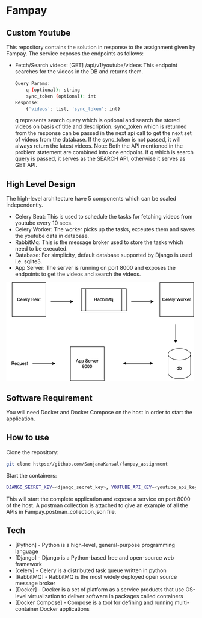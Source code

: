 # Fampay
## Custom Youtube

This repository contains the solution in response to the assignment given by Fampay. The service exposes the endpoints as follows:

- Fetch/Search videos: [GET] /api/v1/youtube/videos
 This endpoint searches for the videos in the DB and returns them. 
    ```sh
    Query Params: 
        q (optional): string
        sync_token (optional): int
    Response:
        {'videos': list, 'sync_token': int}
    ```
    q represents search query which is optional and search the stored videos on basis of title and description.
    sync_token which is returned from the response can be passed in the next api call to get the next set of videos from the database. If the sync_token is not passed, it will always return the latest videos.
    Note: Both the API mentioned in the problem statement are combined into one endpoint. If q which is search query is passed, it serves as the SEARCH API, otherwise it serves as GET API.

    
## High Level Design
The high-level architecture have 5 components which can be scaled independently.

- Celery Beat: This is used to schedule the tasks for fetching videos from youtube every 10 secs.
- Celery Worker: The worker picks up the tasks, exceutes them and saves the youtube data in database.
- RabbitMq: This is the message broker used to store the tasks which need to be executed.
- Database: For simplicity, default database supported by Django is used i.e. sqlite3.
- App Server: The server is running on port 8000 and exposes the endpoints to get the videos and search the videos.

![Architecture Diagram](./architecture.png "Architecture")
    
## Software Requirement
You will need Docker and Docker Compose on the host in order to start the application.


## How to use
Clone the repository:
```sh
git clone https://github.com/SanjanaKansal/fampay_assignment
```
Start the containers:
```sh
DJANGO_SECRET_KEY=<django_secret_key>, YOUTUBE_API_KEY=<youtube_api_key> docker-compose up -d --remove-orphans
```
This will start the complete application and expose a service on port 8000 of the host. A postman collection is attached to give an example of all the APIs in Fampay.postman_collection.json file.


## Tech

- [Python] - Python is a high-level, general-purpose programming language
- [Django] - Django is a Python-based free and open-source web framework
- [celery] - Celery is a distributed task queue written in python
- [RabbitMQ] - RabbitMQ is the most widely deployed open source message broker
- [Docker] - Docker is a set of platform as a service products that use OS-level virtualization to deliver software in packages called containers
- [Docker Compose] - Compose is a tool for defining and running multi-container Docker applications
